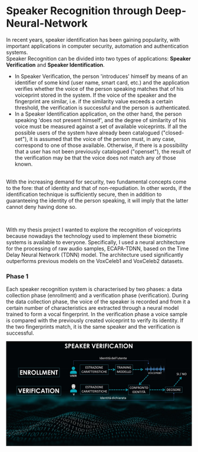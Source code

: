 <h1> Speaker Recognition through Deep-Neural-Network </h1>

<p>In recent years, speaker identification has been gaining popularity, with important applications in computer security, automation and authentication systems.<br>
Speaker Recognition can be divided into two types of applications: <b>Speaker Verification</b> and <b>Speaker Identification</b>. <br>

<ul>
<li>In Speaker Verification, the person 'introduces' himself by means of an identifier of some kind (user name, smart card, etc.) and the application verifies whether the voice of the person speaking matches that of his voiceprint stored in the system. If the voice of the speaker and the fingerprint are similar, i.e. if the similarity value exceeds a certain threshold, the verification is successful and the person is authenticated.</li>
<li>In a Speaker Identification application, on the other hand, the person speaking 'does not present himself', and the degree of similarity of his voice must be measured against a set of available voiceprints. If all the possible users of the system have already been catalogued ("closed-set"), it is assumed that the voice of the person must, in any case, correspond to one of those available. Otherwise, if there is a possibility that a user has not been previously catalogued ("openset"), the result of the verification may be that the voice does not match any of those known.</li><br> 
</ul>
With the increasing demand for security, two fundamental concepts come to the fore: that of identity and that of non-repudiation. In other words, if the identification technique is sufficiently secure, then in addition to guaranteeing the identity of the person speaking, it will imply that the latter cannot deny having done so.</p><br>

<p>With my thesis project I wanted to explore the recognition of voiceprints because nowadays the technology used to implement these biometric systems is available to everyone. Specifically, I used a neural architecture for the processing of raw audio samples, ECAPA-TDNN, based on the Time Delay Neural Network (TDNN) model. The architecture used significantly outperforms previous models on the VoxCeleb1 and VoxCeleb2 datasets.<p>

<h3>Phase 1</h3>
<p>Each speaker recognition system is characterised by two phases: a data collection phase (enrollment) and a verification phase (verification). During the data collection phase, the voice of the speaker is recorded and from it a certain number of characteristics are extracted through a neural model trained to form a vocal fingerprint. In the verification phase a voice sample is compared with the previously created voiceprint to verify its identity. If the two fingerprints match, it is the same speaker and the verification is successful.</p>

<img src="https://github.com/izzoluca/Speaker-Recognition-through-Deep-Neural-Network/blob/main/Screenshots/sc0.jpg" alt="SpeakerVerification" >
